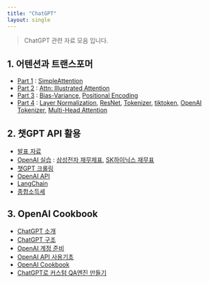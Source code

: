 ```yaml
---
title: "ChatGPT"
layout: single
---
```


> ChatGPT 관련 자료 모음 입니다.

## 1. 어텐션과 트랜스포머
* [Part 1][1] : [SimpleAttention][1-1]
* [Part 2][2] : [Attn: Illustrated Attention][2-1]
* [Part 3][3] : [Bias-Variance][3-1], [Positional Encoding][3-2]
* [Part 4][4] : [Layer Normalization][4-1], [ResNet][4-2], [Tokenizer][4-3], [tiktoken][4-4], [OpenAI Tokenizer][4-5], [Multi-Head Attention][4-6]

## 2. 챗GPT API 활용
* [발표 자료][5]
* [OpenAI 실습][6] : [삼성전자 재무제표][6-1], [SK하이닉스 재무표][6-2]
* [챗GPT 크롤링][7]
* [OpenAI API][8]
* [LangChain][9]
* [종합소득세][10]

## 3. OpenAI Cookbook
* [ChatGPT 소개][33-1]
* [ChatGPT 구조][33-2]
* [OpenAI 계정 준비][33-3]
* [OpenAI API 사용기초][33-4]
* [OpenAI Cookbook][33-5]
* [ChatGPT로 커스텀 QA엔진 만들기][33-6]

  
[1]: https://youtu.be/Wp4hRuwiN3I
[1-1]: https://colab.research.google.com/drive/1yHXD_dkjsSSaRVCebTB5TNdeNFzIx-UO
[2]: https://youtu.be/x0mwvV1R4oQ
[2-1]: https://towardsdatascience.com/attn-illustrated-attention-5ec4ad276ee3#30c6
[3]: https://youtu.be/41KcONN3ok0
[3-1]: https://modulabs-biomedical.github.io/Bias_vs_Variance
[3-2]: https://datascience.stackexchange.com/questions/51065/what-is-the-positional-encoding-in-the-transformer-model
[4]: https://youtu.be/4xF7D5Bo53c
[4-1]: https://becominghuman.ai/all-about-normalization-6ea79e70894b
[4-2]: https://bskyvision.com/644
[4-3]: https://blog.floydhub.com/tokenization-nlp/
[4-4]: https://github.com/openai/tiktoken
[4-5]: https://platform.openai.com/tokenizer
[4-6]: https://data-science-blog.com/blog/2021/04/07/multi-head-attention-mechanism/
[5]: https://drive.google.com/file/d/10rE5PyVOMho6o7Ji9fPVy8ZahdzQPSlM/view
[6]: https://chat.openai.com
[6-1]: https://finance.yahoo.com/quote/005930.KS/balance-sheet?p=005930.KS
[6-2]: https://finance.yahoo.com/quote/000660.KS/balance-sheet?p=000660.KS
[7]: https://colab.research.google.com/drive/16r8-uqg0E4kq6RvNKvQW0WYSx9DaX2b-
[8]: https://platform.openai.com/docs/api-reference/introduction
[9]: https://colab.research.google.com/drive/1eyBP7xIAXHZ4ew8bHMy0n7CtIK-PZBMj
[10]: https://colab.research.google.com/drive/1LIruQ-MNGGj-BdsIHV6gN-6ngvHRk824

[33-1]: https://drive.google.com/file/d/16xjN-PxjTl2eK1pGPWZ3t1osLZ4Ny73K
[33-2]: https://docs.google.com/presentation/d/171LwXWTrK6q7cDLFCT9GyT5gqoy9Kqqr
[33-3]: https://drive.google.com/file/d/16xELH8gpjXmQPj5kwNgQ69uDfDFk_5CG
[33-4]: https://drive.google.com/file/d/171miVjHEv9Gv3k4vwAIIoQEEvBBdxsjy/view?usp=drive_link
[33-5]: https://github.com/openai/openai-cookbook
[33-6]: https://drive.google.com/file/d/17CrEmVlveJkVk3o9XA4L04TM7pvuw_fw/view?usp=drive_link
